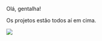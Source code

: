 Olá, gentalha!

Os projetos estão todos aí em cima.


[![](https://img.shields.io/badge/Go%20to%20Exercise-%E2%86%92-1f883d?style=for-the-badge&logo=github&labelColor=197935)](https://github.com/jakelino/jakelino/issues/1)
